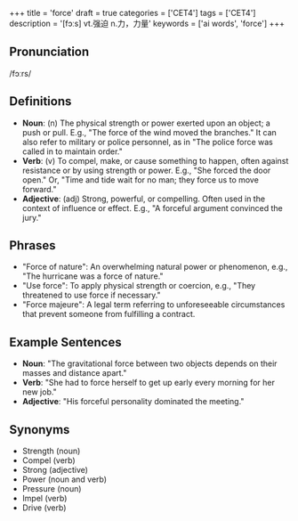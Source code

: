 +++
title = 'force'
draft = true
categories = ['CET4']
tags = ['CET4']
description = '[fɔːs] vt.强迫 n.力，力量'
keywords = ['ai words', 'force']
+++

## Pronunciation
/fɔːrs/

## Definitions
- **Noun**: (n) The physical strength or power exerted upon an object; a push or pull. E.g., "The force of the wind moved the branches." It can also refer to military or police personnel, as in "The police force was called in to maintain order."
- **Verb**: (v) To compel, make, or cause something to happen, often against resistance or by using strength or power. E.g., "She forced the door open." Or, "Time and tide wait for no man; they force us to move forward."
- **Adjective**: (adj) Strong, powerful, or compelling. Often used in the context of influence or effect. E.g., "A forceful argument convinced the jury."

## Phrases
- "Force of nature": An overwhelming natural power or phenomenon, e.g., "The hurricane was a force of nature."
- "Use force": To apply physical strength or coercion, e.g., "They threatened to use force if necessary."
- "Force majeure": A legal term referring to unforeseeable circumstances that prevent someone from fulfilling a contract.

## Example Sentences
- **Noun**: "The gravitational force between two objects depends on their masses and distance apart."
- **Verb**: "She had to force herself to get up early every morning for her new job."
- **Adjective**: "His forceful personality dominated the meeting."

## Synonyms
- Strength (noun)
- Compel (verb)
- Strong (adjective)
- Power (noun and verb)
- Pressure (noun)
- Impel (verb)
- Drive (verb)
